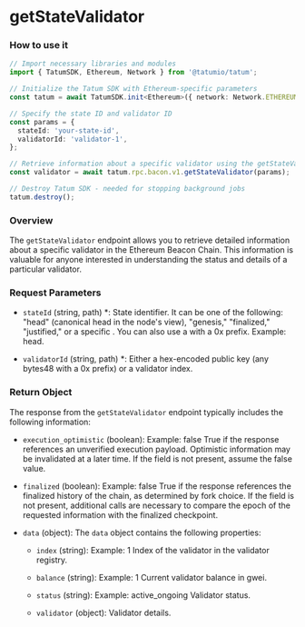 # getStateValidator

### How to use it

```typescript
// Import necessary libraries and modules
import { TatumSDK, Ethereum, Network } from '@tatumio/tatum';

// Initialize the Tatum SDK with Ethereum-specific parameters
const tatum = await TatumSDK.init<Ethereum>({ network: Network.ETHEREUM_HOLESKY });

// Specify the state ID and validator ID
const params = {
  stateId: 'your-state-id',
  validatorId: 'validator-1',
};

// Retrieve information about a specific validator using the getStateValidator method
const validator = await tatum.rpc.bacon.v1.getStateValidator(params);

// Destroy Tatum SDK - needed for stopping background jobs
tatum.destroy();
```

### Overview

The `getStateValidator` endpoint allows you to retrieve detailed information about a specific validator in the Ethereum Beacon Chain. This information is valuable for anyone interested in understanding the status and details of a particular validator.

### Request Parameters

- `stateId` (string, path) *:
  State identifier. It can be one of the following: "head" (canonical head in the node's view), "genesis," "finalized," "justified," or a specific <slot>. You can also use a <hex encoded stateRoot> with a 0x prefix. Example: head.

- `validatorId` (string, path) *:
  Either a hex-encoded public key (any bytes48 with a 0x prefix) or a validator index.

### Return Object

The response from the `getStateValidator` endpoint typically includes the following information:

- `execution_optimistic` (boolean):
  Example: false
  True if the response references an unverified execution payload. Optimistic information may be invalidated at a later time. If the field is not present, assume the false value.

- `finalized` (boolean):
  Example: false
  True if the response references the finalized history of the chain, as determined by fork choice. If the field is not present, additional calls are necessary to compare the epoch of the requested information with the finalized checkpoint.

- `data` (object):
  The `data` object contains the following properties:

  - `index` (string):
    Example: 1
    Index of the validator in the validator registry.

  - `balance` (string):
    Example: 1
    Current validator balance in gwei.

  - `status` (string):
    Example: active_ongoing
    Validator status.

  - `validator` (object):
    Validator details.
